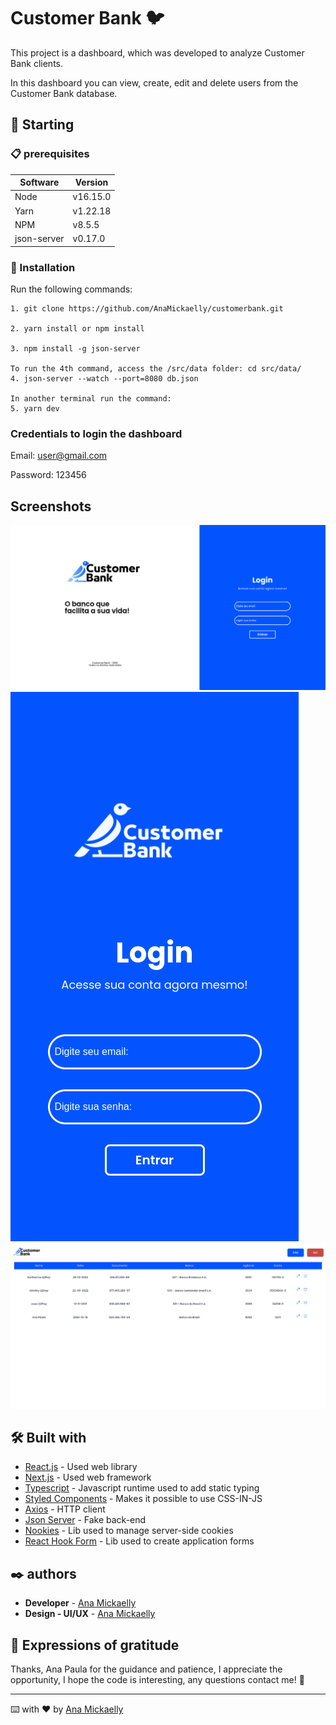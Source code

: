 # Customer Bank 🐦

This project is a dashboard, which was developed to analyze Customer Bank clients.

In this dashboard you can view, create, edit and delete users from the Customer Bank database.

## 🚀 Starting

### 📋 prerequisites

| Software    | Version  |
| ----------- | -------- |
| Node        | v16.15.0 |
| Yarn        | v1.22.18 |
| NPM         | v8.5.5   |
| json-server | v0.17.0  |

### 🔧 Installation

Run the following commands:

```
1. git clone https://github.com/AnaMickaelly/customerbank.git

2. yarn install or npm install

3. npm install -g json-server

To run the 4th command, access the /src/data folder: cd src/data/
4. json-server --watch --port=8080 db.json

In another terminal run the command:
5. yarn dev
```

### Credentials to login the dashboard

Email: user@gmail.com

Password: 123456

## Screenshots

![Desktop login](/.github/login-desktop.png 'Desktop login')
![Mobile login](/.github/login-mobile.png 'Mobile login')
![Dashboard](/.github/dashboard.png 'Dashboard')

## 🛠️ Built with

- [React.js](https://pt-br.reactjs.org/) - Used web library
- [Next.js](https://nextjs.org/) - Used web framework
- [Typescript](https://www.typescriptlang.org/) - Javascript runtime used to add static typing
- [Styled Components](https://styled-components.com/) - Makes it possible to use CSS-IN-JS
- [Axios](https://axios-http.com/ptbr/docs/intro) - HTTP client
- [Json Server](https://www.npmjs.com/package/json-server) - Fake back-end
- [Nookies](https://www.npmjs.com/package/nookies) - Lib used to manage server-side cookies
- [React Hook Form](https://react-hook-form.com/) - Lib used to create application forms

## ✒️ authors

- **Developer** - [Ana Mickaelly](https://www.linkedin.com/in/anamickaellydev/)
- **Design - UI/UX** - [Ana Mickaelly](https://www.linkedin.com/in/anamickaellydev/)

## 🎁 Expressions of gratitude

Thanks, Ana Paula for the guidance and patience, I appreciate the opportunity, I hope the code is interesting, any questions contact me! 🥰

---

⌨️ with ❤️ by [Ana Mickaelly](https://www.linkedin.com/in/anamickaellydev/)

